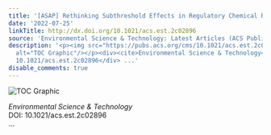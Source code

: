 ```yaml
---
title: '[ASAP] Rethinking Subthreshold Effects in Regulatory Chemical Risk Assessments'
date: '2022-07-25'
linkTitle: http://dx.doi.org/10.1021/acs.est.2c02896
source: 'Environmental Science & Technology: Latest Articles (ACS Publications)'
description: '<p><img src="https://pubs.acs.org/cms/10.1021/acs.est.2c02896/asset/images/medium/es2c02896_0002.gif"
  alt="TOC Graphic"/></p><div><cite>Environmental Science & Technology</cite></div><div>DOI:
  10.1021/acs.est.2c02896</div> ...'
disable_comments: true
---
```

<p><img src="https://pubs.acs.org/cms/10.1021/acs.est.2c02896/asset/images/medium/es2c02896_0002.gif" alt="TOC Graphic"/></p><div><cite>Environmental Science & Technology</cite></div><div>DOI: 10.1021/acs.est.2c02896</div> ...